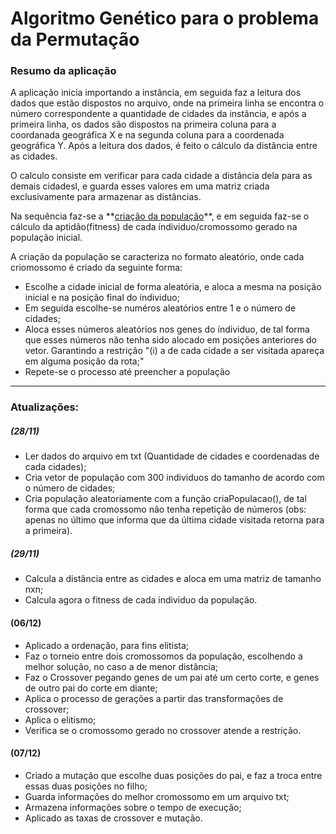# Algoritmo Genético para o problema da Permutação

<h3>Resumo da aplicação</h3>

<div id="main">
  <p>A aplicação inicia importando a instância, em seguida faz a leitura dos dados que estão dispostos no arquivo, onde na primeira linha se encontra o número correspondente a quantidade de cidades da instância, e após a primeira linha, os dados são dispostos na primeira coluna para a coordanada geográfica X e na segunda coluna para a coordenada geográfica Y. Após a leitura dos dados, é feito o cálculo da distância entre as cidades.</p>
  <p>O calculo consiste em verificar para cada cidade a distância dela para as demais cidadesl, e guarda esses valores em uma matriz criada exclusivamente para armazenar as distâncias.</p>
  <p>Na sequência faz-se a **<a href="#criaPopulacao">criação da população</a>**, e em seguida faz-se o <a href"#">cálculo da aptidão(fitness)</a> de cada índividuo/cromossomo gerado na população inicial.</p>
</div>

<div id="criaPopulacao">
  <p>A criação da população se caracteriza no formato aleatório, onde cada criomossomo é criado da seguinte forma:</p>
  <ul>
    <li>Escolhe a cidade inicial de forma aleatória, e aloca a mesma na posição inicial e na posição final do índividuo;</li>
    <li>Em seguida escolhe-se numéros aleatórios entre 1 e o número de cidades;</li>
    <li>Aloca esses números aleatórios nos genes do índividuo, de tal forma que esses números não tenha sido alocado em posições anteriores do vetor. Garantindo a restrição "(i) a de cada cidade a ser visitada apareça em alguma posição da rota;" </li>
    <li>Repete-se o processo até preencher a população</li>
  </ul>
</div>

<hr/>

### Atualizações:
##### (28/11)
- Ler dados do arquivo em txt (Quantidade de cidades e coordenadas de cada cidades);
- Cria vetor de população com 300 individuos do tamanho de acordo com o número de cidades;
- Cria população aleatoriamente com a função criaPopulacao(), de tal forma que cada cromossomo não tenha repetição de números (obs: apenas no último que informa que da última cidade visitada retorna para a primeira).

##### (29/11)
- Calcula a distância entre as cidades e aloca em uma matriz de tamanho nxn;
- Calcula agora o fitness de cada individuo da população.

#### (06/12)
- Aplicado a ordenação, para fins elitista;
- Faz o torneio entre dois cromossomos da população, escolhendo a melhor solução, no caso a de menor distância;
- Faz o Crossover pegando genes de um pai até um certo corte, e genes de outro pai do corte em diante;
- Aplica o processo de gerações a partir das transformações de crossover;
- Aplica o elitismo;
- Verifica se o cromossomo gerado no crossover atende a restrição.

#### (07/12)
- Criado a mutação que escolhe duas posições do pai, e faz a troca entre essas duas posições no filho;
- Guarda informações do melhor cromossomo em um arquivo txt;
- Armazena informações sobre o tempo de execução;
- Aplicado as taxas de crossover e mutação.
